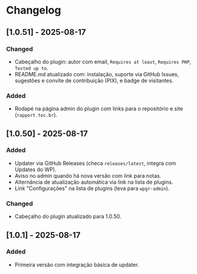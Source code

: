 # Changelog

## [1.0.51] - 2025-08-17
### Changed
- Cabeçalho do plugin: autor com email, `Requires at least`, `Requires PHP`, `Tested up to`.
- README.md atualizado com: instalação, suporte via GitHub Issues, sugestões e convite de contribuição (PIX), e badge de visitantes.

### Added
- Rodapé na página admin do plugin com links para o repositório e site (`rapport.tec.br`).

## [1.0.50] - 2025-08-17
### Added
- Updater via GitHub Releases (checa `releases/latest`, integra com Updates do WP).
- Aviso no admin quando há nova versão com link para notas.
- Alternância de atualização automática via link na lista de plugins.
- Link "Configurações" na lista de plugins (leva para `wpgr-admin`).

### Changed
- Cabeçalho do plugin atualizado para 1.0.50.

## [1.0.1] - 2025-08-17
### Added
- Primeira versão com integração básica de updater.
